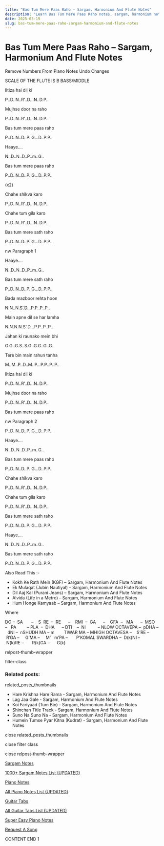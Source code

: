 ```yaml
---
title: "Bas Tum Mere Paas Raho – Sargam, Harmonium And Flute Notes"
description: "Learn Bas Tum Mere Paas Raho notes, sargam, harmonium notations and flute notes. Easy step-by-step tutorial for beginners."
date: 2025-05-19
slug: bas-tum-mere-paas-raho-sargam-harmonium-and-flute-notes
---
```


# Bas Tum Mere Paas Raho – Sargam, Harmonium And Flute Notes

Remove Numbers From Piano Notes
Undo Changes

SCALE OF THE FLUTE IS B BASS/MIDDLE

Iltiza hai dil ki

P..D..N..R’..D…N..D.P..

Mujhse door na raho

P..D..N..R’..D…N..D.P..

Bas tum mere paas raho

P..D..N..D..P..G…D..P.P..

Haaye….

N..D..N..D..P..m..G..

Bas tum mere paas raho

P..D..N..D..P..G…D..P.P..

(x2)

Chahe shikva karo

P..D..N..R’..D…N..D.P..

Chahe tum gila karo

P..D..N..R’..D…N..D.P..

Bas tum mere sath raho

P..D..N..D..P..G…D..P.P..

nw Paragraph 1

Haaye….

N..D..N..D..P..m..G..

Bas tum mere sath raho

P..D..N..D..P..G…D..P.P..

Bada mazboor rehta hoon

N.N..N.S’.D…P.P..P..P..

Main apne dil se har lamha

N.N.N.N.S’.D…P.P..P..P..

Jahan ki raunako mein bhi

G.G..G.S..S.G..G.G..G..G..

Tere bin main rahun tanha

M..M..P..D..M..P…P.P..P..P..

Iltiza hai dil ki

P..D..N..R’..D…N..D.P..

Mujhse door na raho

P..D..N..R’..D…N..D.P..

Bas tum mere paas raho

nw Paragraph 2

P..D..N..D..P..G…D..P.P..

Haaye….

N..D..N..D..P..m..G..

Bas tum mere paas raho

P..D..N..D..P..G…D..P.P..

Chahe shikva karo

P..D..N..R’..D…N..D.P..

Chahe tum gila karo

P..D..N..R’..D…N..D.P..

Bas tum mere sath raho

P..D..N..D..P..G…D..P.P..

Haaye….

N..D..N..D..P..m..G..

Bas tum mere sath raho

P..D..N..D..P..G…D..P.P..

Also Read This :-

* Kokh Ke Rath Mein (KGF) – Sargam, Harmonium And Flute Notes
* Ek Mulaqat (Jubin Nautiyal) – Sargam, Harmonium And Flute Notes
* Dil Aaj Kal (Purani Jeans) – Sargam, Harmonium And Flute Notes
* Alvida (Life in a Metro) – Sargam, Harmonium And Flute Notes
* Hum Honge Kamyaab – Sargam, Harmonium And Flute Notes

Where

DO –  SA       –    S  RE  –  RE      –    RMI  –  GA      –    GFA  –   MA      –  MSO  –   PA         – PLA  –  DHA      – DTI    –  NI          – NLOW OCTAVEPA –  pDHA –  dNI –  nSHUDH MA – m        TIWAR MA – MHIGH OCTAVESA –    S’RE –     R’GA –     G’MA –     M’   m’PA –       P’KOMAL SWARDHA –  D(k)NI –       N(k)RE –       R(k)GA –      G(k)

relpost-thumb-wrapper

filter-class

### Related posts:

related_posts_thumbnails

* Hare Krishna Hare Rama - Sargam, Harmonium And Flute Notes
* Lag Jaa Gale - Sargam, Harmonium And Flute Notes
* Koi Fariyaad (Tum Bin) - Sargam, Harmonium And Flute Notes
* Shinchan Title Track - Sargam, Harmonium And Flute Notes
* Suno Na Suno Na - Sargam, Harmonium And Flute Notes
* Humein Tumse Pyar Kitna (Kudrat) - Sargam, Harmonium And Flute Notes

close related_posts_thumbnails

close filter class

close relpost-thumb-wrapper

[Sargam Notes](https://www.notationsworld.com/sargam-notes.html)

[1000+ Sargam Notes List (UPDATED)](https://www.notationsworld.com/all-songs-list-sargam-notes.html)

[Piano Notes](https://www.notationsworld.com/piano-notes.html)

[All Piano Notes List (UPDATED)](https://www.notationsworld.com/all-songs-list-piano-notes.html)

[Guitar Tabs](https://www.notationsworld.com/guitar-tabs.html)

[All Guitar Tabs List (UPDATED)](https://www.notationsworld.com/all-songs-list-guitar-tabs.html)

[Super Easy Piano Notes](https://studywall.in/)

[Request A Song](https://www.notationsworld.com/request-a-song.html)

CONTENT END 1

